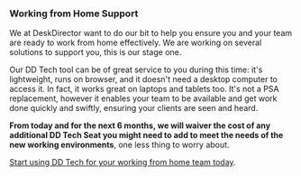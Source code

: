 ### Working from Home Support

We at DeskDirector want to do our bit to help you ensure you and your team are ready to work from home effectively. We are working on several solutions to support you, this is our stage one.

Our DD Tech tool can be of great service to you during this time: it's lightweight, runs on browser, and it doesn't need a desktop computer to access it. In fact, it works great on laptops and tablets too. It's not a PSA replacement, however it enables your team to be available and get work done quickly and swiftly, ensuring your clients are seen and heard.

**From today and for the next 6 months, we will waiver the cost of any additional DD Tech Seat you might need to add to meet the needs of the new working environments**, one less thing to worry about.

[Start using DD Tech for your working from home team today](https://help.deskdirector.com/article/sqya940v2b-getting-started-with-dd-tech).
